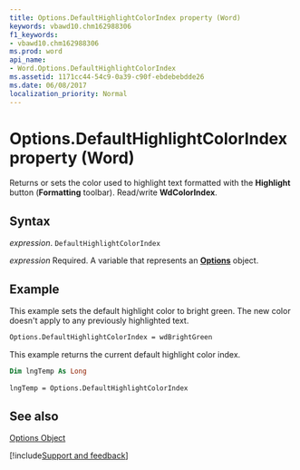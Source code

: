 ```yaml
---
title: Options.DefaultHighlightColorIndex property (Word)
keywords: vbawd10.chm162988306
f1_keywords:
- vbawd10.chm162988306
ms.prod: word
api_name:
- Word.Options.DefaultHighlightColorIndex
ms.assetid: 1171cc44-54c9-0a39-c90f-ebdebebdde26
ms.date: 06/08/2017
localization_priority: Normal
---
```



# Options.DefaultHighlightColorIndex property (Word)

Returns or sets the color used to highlight text formatted with the  **Highlight** button (**Formatting** toolbar). Read/write **WdColorIndex**.


## Syntax

_expression_. `DefaultHighlightColorIndex`

_expression_ Required. A variable that represents an **[Options](Word.Options.md)** object.


## Example

This example sets the default highlight color to bright green. The new color doesn't apply to any previously highlighted text.


```vb
Options.DefaultHighlightColorIndex = wdBrightGreen
```

This example returns the current default highlight color index.




```vb
Dim lngTemp As Long 
 
lngTemp = Options.DefaultHighlightColorIndex
```


## See also


[Options Object](Word.Options.md)

[!include[Support and feedback](~/includes/feedback-boilerplate.md)]